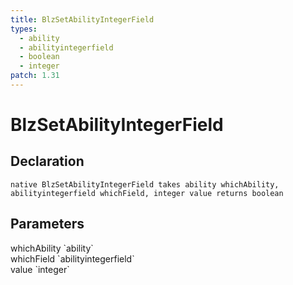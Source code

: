 ```yaml
---
title: BlzSetAbilityIntegerField
types:
  - ability
  - abilityintegerfield
  - boolean
  - integer
patch: 1.31
---
```


# BlzSetAbilityIntegerField

## Declaration

```
native BlzSetAbilityIntegerField takes ability whichAbility, abilityintegerfield whichField, integer value returns boolean
```

## Parameters
<dl>
  <dt>whichAbility `ability`</dt>
  <dd></dd>

  <dt>whichField `abilityintegerfield`</dt>
  <dd></dd>

  <dt>value `integer`</dt>
  <dd></dd>
</dl>